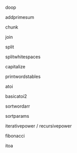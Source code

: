 doop

addprimesum

chunk

join

split

splitwhitespaces

capitalize

printwordstables

atoi

basicatoi2

sortwordarr

sortparams

iterativepower / recursivepower

fibonacci

itoa
